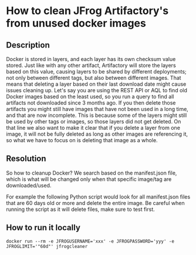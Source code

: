 # How to clean JFrog Artifactory's from unused docker images

## Description
Docker is stored in layers, and each layer has its own checksum value stored. Just like with any other artifact, Artifactory will store the layers based on this value, causing layers to be shared by different deployments; not only between different tags, but also between different images. That means that deleting a layer based on their last download date might cause issues cleaning up. Let's say you are using the REST API or AQL to find old Docker images based on the least used, so you run a query to find all artifacts not downloaded since 3 months ago. If you then delete those artifacts you might still have images that have not been used in a long time, and that are now incomplete. This is because some of the layers might still be used by other tags or images, so those layers did not get deleted. On that line we also want to make it clear that if you delete a layer from one image, it will not be fully deleted as long as other images are referencing it, so what we have to focus on is deleting that image as a whole.

## Resolution
So how to cleanup Docker? We search based on the manifest.json file, which is what will be changed only when that specific image/tag are downloaded/used.

For example the following Python script would look for all manifest.json files that are 60 days old or more and delete the entire image. Be careful when running the script as it will delete files, make sure to test first.

## How to run it locally
   ```Shell
   docker run --rm -e JFROGUSERNAME='xxx' -e JFROGPASSWORD='yyy' -e JFROGLIMIT='"60d"' jfrogcleaner
   ```